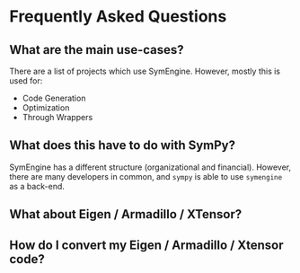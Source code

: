 # Frequently Asked Questions

## What are the main use-cases?
There are a list of projects which use SymEngine. However, mostly this is used for:
- Code Generation
- Optimization
- Through Wrappers

## What does this have to do with SymPy?
SymEngine has a different structure (organizational and financial). However, there are many developers in common, and `sympy` is able to use `symengine` as a back-end.

## What about Eigen / Armadillo / XTensor?

## How do I convert my Eigen / Armadillo / Xtensor code?
